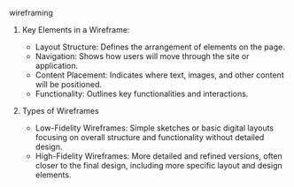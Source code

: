 wireframing

1. Key Elements in a Wireframe:

   - Layout Structure: Defines the arrangement of elements on the page.
   - Navigation: Shows how users will move through the site or application.
   - Content Placement: Indicates where text, images, and other content will be positioned.
   - Functionality: Outlines key functionalities and interactions.

2. Types of Wireframes

   - Low-Fidelity Wireframes: Simple sketches or basic digital layouts focusing on overall structure and functionality
     without detailed design.
   - High-Fidelity Wireframes: More detailed and refined versions, often closer to the final design, including more
     specific layout and design elements.
